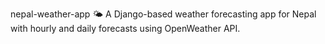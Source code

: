 nepal-weather-app
🌤️ A Django-based weather forecasting app for Nepal with hourly and daily forecasts using OpenWeather API.
